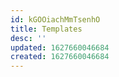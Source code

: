 ```yaml
---
id: kGOOiachMmTsenhO
title: Templates
desc: ''
updated: 1627660046684
created: 1627660046684
---
```


